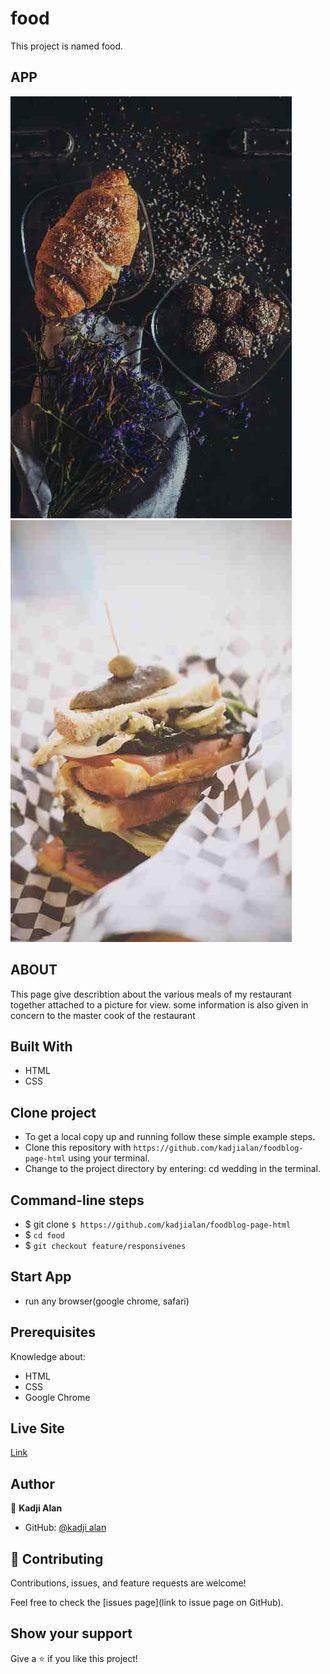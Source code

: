 # food

This project is named food.

## APP

![croissant](./asserts/styles/images/croissant.jpg)
![sandwich](./asserts/styles/images/sandwich.jpg)

## ABOUT

This page give describtion about the various meals of my restaurant together attached
to a picture for view. some information is also given in concern to the master cook of the restaurant

## Built With

- HTML
- CSS

## Clone project

- To get a local copy up and running follow these simple example steps.
- Clone this repository with
`https://github.com/kadjialan/foodblog-page-html` using your terminal.
- Change to the project directory by entering: cd wedding in the terminal.

## Command-line steps

- $ git clone `$ https://github.com/kadjialan/foodblog-page-html`
- $ `cd food`
- $ `git checkout feature/responsivenes`

## Start App

- run any browser(google chrome, safari)

## Prerequisites

Knowledge about:

- HTML
- CSS
- Google Chrome

## Live Site

[Link]( https://kadjialan.github.io/foodblog-page-html/)

## Author

👤 **Kadji Alan**

- GitHub: [@kadji alan](https://github.com/kadjialan/)

## 🤝 Contributing

Contributions, issues, and feature requests are welcome!

Feel free to check the [issues page](link to issue page on GitHub).

## Show your support

Give a ⭐️ if you like this project!
